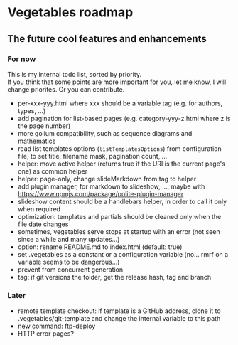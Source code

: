 # Vegetables roadmap

## The future cool features and enhancements

### For now

This is my internal todo list, sorted by priority.  
If you think that some points are more important for you, let me know, I will change priorites. Or you can contribute.

- per-xxx-yyy.html where xxx should be a variable tag (e.g. for authors, types, ...)
- add pagination for list-based pages (e.g. category-yyy-z.html where z is the page number)
- more gollum compatibility, such as sequence diagrams and mathematics
- read list templates options (`listTemplatesOptions`) from configuration file, to set title, filename mask, pagination count, ...
- helper: move active helper (returns true if the URI is the current page's one) as common helper
- helper: page-only, change slideMarkdown from tag to helper
- add plugin manager, for markdown to slideshow, ..., maybe with https://www.npmjs.com/package/polite-plugin-manager
- slideshow content should be a handlebars helper, in order to call it only when required
- optimization: templates and partials should be cleaned only when the file date changes
- sometimes, vegetables serve stops at startup with an error (not seen since a while and many updates...)
- option: rename README.md to index.html (default: true)
- set .vegetables as a constant or a configuration variable (no... rmrf on a variable seems to be dangerous...)
- prevent from concurrent generation
- tag: if git versions the folder, get the release hash, tag and branch

### Later

- remote template checkout: if template is a GitHub address, clone it to .vegetables/git-template and change the internal variable to this path
- new command: ftp-deploy
- HTTP error pages?
